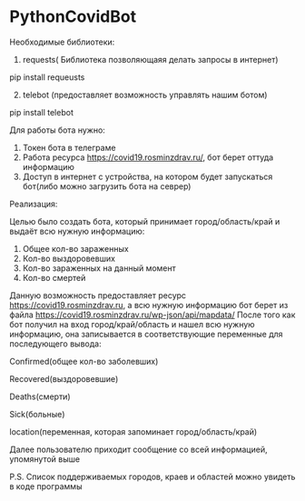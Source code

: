 # PythonCovidBot

Необходимые библиотеки:
1. requests( Библиотека позволяющаяя делать запросы в интернет)

pip install requeusts

2.	telebot (предоставляет возможность управлять нашим ботом)

pip install telebot


Для работы бота нужно:
1.	Токен бота в телеграме
2.	Работа ресурса https://covid19.rosminzdrav.ru/, бот берет оттуда информацию
3.	Доступ в интернет с устройства, на котором будет запускаться бот(либо можно загрузить бота на севрер)



Реализация:

Целью было создать бота, который принимает город/область/край и выдаёт всю нужную информацию:

1. Общее кол-во зараженных
2. Кол-во выздоровевших
3. Кол-во зараженных на данный момент
4. Кол-во смертей

Данную возможность предоставляет ресурс https://covid19.rosminzdrav.ru, а всю нужную информацию бот берет из файла https://covid19.rosminzdrav.ru/wp-json/api/mapdata/
После того как бот получил на вход город/край/область и нашел всю нужную информацию, она записывается в соответствующие переменные для последующего вывода:

  Confirmed(общее кол-во заболевших)
  
  Recovered(выздоровевшие)
  
  Deaths(смерти)
  
  Sick(больные)
  
  location(переменная, которая запоминает город/область/край)
  
Далее пользователю приходит сообщение со всей информацией, упомянутой выше

P.S. Список поддерживаемых городов, краев и областей можно увидеть в коде программы
